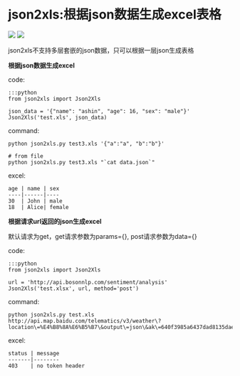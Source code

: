 json2xls:根据json数据生成excel表格
==================================

[![](https://badge.fury.io/py/json2xls.png)](http://badge.fury.io/py/json2xls)
[![](https://pypip.in/d/json2xls/badge.png)](https://pypi.python.org/pypi/json2xls)

json2xls不支持多层套嵌的json数据，只可以根据一层json生成表格

**根据json数据生成excel**

code:

    :::python
    from json2xls import Json2Xls

    json_data = '{"name": "ashin", "age": 16, "sex": "male"}'
    Json2Xls('test.xls', json_data)

command:

    python json2xls.py test3.xls '{"a":"a", "b":"b"}'

    # from file
    python json2xls.py test3.xls "`cat data.json`"

excel:

    age | name | sex
    ----|------|----
    30  | John | male
    18  | Alice| female


**根据请求url返回的json生成excel**

默认请求为get，get请求参数为params={}, post请求参数为data={}

code:

    :::python
    from json2xls import Json2Xls

    url = 'http://api.bosonnlp.com/sentiment/analysis'
    Json2Xls('test.xlsx', url, method='post')

command:

    python json2xls.py test.xls http://api.map.baidu.com/telematics/v3/weather\?location\=%E4%B8%8A%E6%B5%B7\&output\=json\&ak\=640f3985a6437dad8135dae98d775a09

excel:

    status | message
    -------|--------
    403    | no token header

